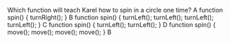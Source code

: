 Which function will teach Karel how to spin in a circle one time?
A
function spin() {
    turnRight();
}
B
function spin() {
    turnLeft();
    turnLeft();
    turnLeft();
    turnLeft();
}
C
function spin() {
    turnLeft();
    turnLeft();
}
D
function spin() {
    move();
    move();
    move();
    move();
}
B

